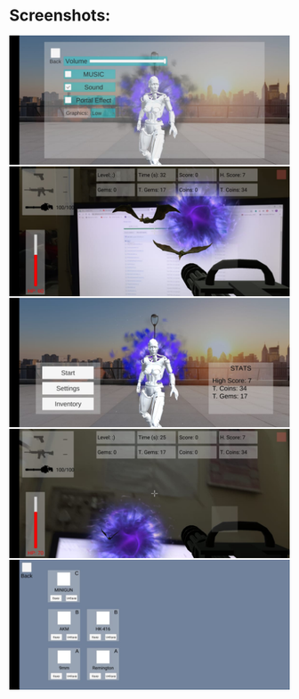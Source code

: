 # Screenshots:

<img src="04c3fd5c-d15b-4fae-9eff-b482d584959b.jpg"> 
<img src="3ba7fe28-619c-49e7-b119-f2fc2e2cc508.jpg"> 
<img src="4f24c565-cc81-47bb-8ac2-4b146c047b8a.jpg"> 
<img src="5a4129cc-39a2-4044-a9ab-205fa6209973.jpg"> 
<img src="9f5cf7e8-a303-4a43-8342-b2cb3799751c.jpg">

